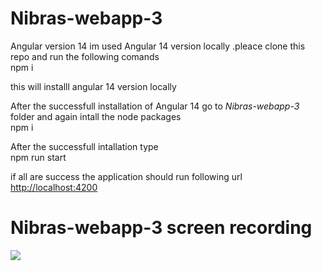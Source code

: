 # Nibras-webapp-3
Angular version 14
im used Angular 14 version locally .pleace clone this repo and run the following comands  
npm i   

this will installl angular 14 version locally

After the  successfull installation of Angular 14 go to *Nibras-webapp-3* folder and again intall the node packages  
npm i

After the successfull intallation type  
npm run start

if all are success the application should run following url   
[http://localhost:4200](http://localhost:4200/)


# Nibras-webapp-3 screen recording

![](https://github.com/amilathennakoon/Nibras-webapp-3/blob/development/Animation.gif)

